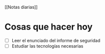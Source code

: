 [[Notas diarias]]
# Cosas que hacer hoy

- [ ] Leer el enunciado del informe de seguridad
- [ ] Estudiar las tecnologías necesarias
